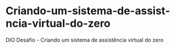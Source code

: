 # Criando-um-sistema-de-assist-ncia-virtual-do-zero
DIO Desafio - Criando um sistema de assistência virtual do zero
